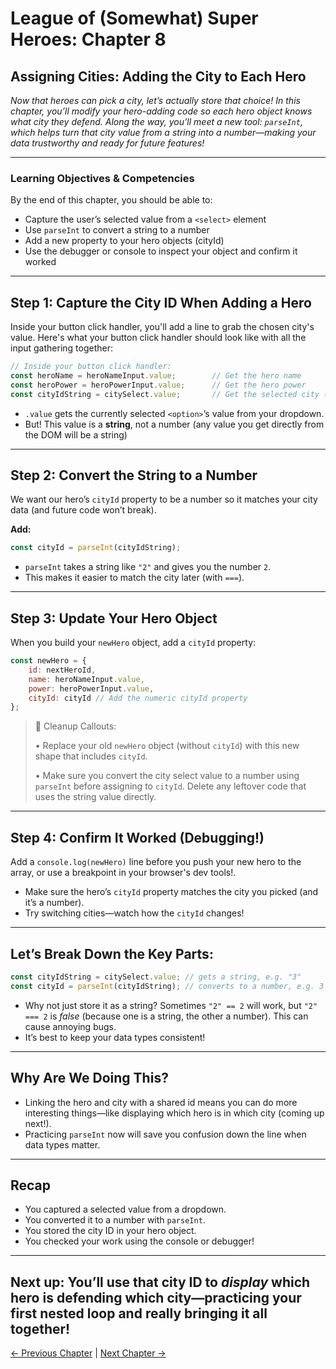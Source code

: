 # **League of (Somewhat) Super Heroes: Chapter 8**

## **Assigning Cities: Adding the City to Each Hero**

*Now that heroes can pick a city, let’s actually store that choice! In this chapter, you’ll modify your hero-adding code so each hero object knows what city they defend. Along the way, you’ll meet a new tool: `parseInt`, which helps turn that city value from a string into a number—making your data trustworthy and ready for future features!*

---

### **Learning Objectives & Competencies**

By the end of this chapter, you should be able to:

* Capture the user’s selected value from a `<select>` element
* Use `parseInt` to convert a string to a number
* Add a new property to your hero objects (cityId)
* Use the debugger or console to inspect your object and confirm it worked

---

## **Step 1: Capture the City ID When Adding a Hero**


Inside your button click handler, you'll add a line to grab the chosen city's value. Here's what your button click handler should look like with all the input gathering together:

```js
// Inside your button click handler:
const heroName = heroNameInput.value;        // Get the hero name
const heroPower = heroPowerInput.value;      // Get the hero power
const cityIdString = citySelect.value;       // Get the selected city (as string)
```

* `.value` gets the currently selected `<option>`’s value from your dropdown.
* But! This value is a **string**, not a number (any value you get directly from the DOM will be a string)

---

## **Step 2: Convert the String to a Number**

We want our hero’s `cityId` property to be a number so it matches your city data (and future code won’t break).

**Add:**

```js
const cityId = parseInt(cityIdString);
```

* `parseInt` takes a string like `"2"` and gives you the number `2`.
* This makes it easier to match the city later (with `===`).

---

## **Step 3: Update Your Hero Object**

When you build your `newHero` object, add a `cityId` property:

```js
const newHero = {
    id: nextHeroId,
    name: heroNameInput.value,
    power: heroPowerInput.value,
    cityId: cityId // Add the numeric cityId property
};
```

> 🧹 Cleanup Callouts:
>
> • Replace your old `newHero` object (without `cityId`) with this new shape that includes `cityId`.
>
> • Make sure you convert the city select value to a number using `parseInt` before assigning to `cityId`. Delete any leftover code that uses the string value directly.

---

## **Step 4: Confirm It Worked (Debugging!)**

Add a `console.log(newHero)` line before you push your new hero to the array, or use a breakpoint in your browser's dev tools!.

* Make sure the hero’s `cityId` property matches the city you picked (and it’s a number).
* Try switching cities—watch how the `cityId` changes!

---

## **Let’s Break Down the Key Parts:**

```js
const cityIdString = citySelect.value; // gets a string, e.g. "3"
const cityId = parseInt(cityIdString); // converts to a number, e.g. 3
```

* Why not just store it as a string? Sometimes `"2" == 2` will work, but `"2" === 2` is *false* (because one is a string, the other a number). This can cause annoying bugs.
* It’s best to keep your data types consistent!

---

## **Why Are We Doing This?**

* Linking the hero and city with a shared id means you can do more interesting things—like displaying which hero is in which city (coming up next!).
* Practicing `parseInt` now will save you confusion down the line when data types matter.

---

## **Recap**

* You captured a selected value from a dropdown.
* You converted it to a number with `parseInt`.
* You stored the city ID in your hero object.
* You checked your work using the console or debugger!

---

**Next up:**
You’ll use that city ID to *display* which hero is defending which city—practicing your first nested loop and really bringing it all together!
---
[← Previous Chapter](./league-chapter-7.md) | [Next Chapter →](./league-chapter-9.md)
